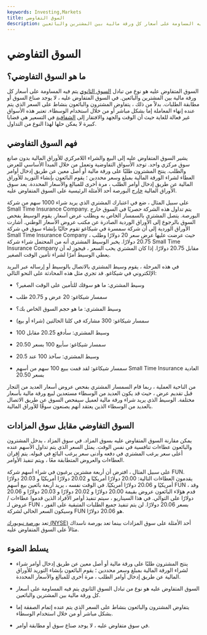 ```yaml
---
keywords: Investing,Markets
title: السوق التفاوضي
description: السوق المتفاوض عليه هو نوع من تبادل السوق الثانوي يتم فيه المساومة على أسعار كل ورقة مالية بين المشترين والبائعين.
---
```


# السوق التفاوضي
## ما هو السوق التفاوضي؟

السوق المتفاوض عليه هو نوع من تبادل [السوق الثانوي](/secondarymarket) يتم فيه المساومة على أسعار كل ورقة مالية بين المشترين والبائعين. في السوق المتفاوض عليه ، لا يوجد صناع السوق أو مطابقة الطلبات. بدلاً من ذلك ، يتفاوض المشترون والبائعون بنشاط على السعر الذي يتم عنده إنهاء المعاملة إما بشكل مباشر أو من خلال استخدام الوسطاء. تعتبر هذه الأسواق غير فعالة للغاية حيث أن الوقت والجهد والافتقار إلى [الشفافية](/transparency) في التسعير هي قضايا كبيرة لا يمكن حلها لهذا النوع من التداول.

## فهم السوق التفاوضي

يشير السوق المتفاوض عليه إلى البيع والشراء اللامركزي للأوراق المالية بدون صانع سوق مركزي واحد. توجد الأسواق التفاوضية وتعمل من خلال المبدأ الأساسي للعرض والطلب. ينتج المشترون طلبًا على ورقة مالية أو أصل معين عن طريق إدخال أوامر العطاء لشراء الورقة المالية بمبلغ وسعر محددين ؛ يقوم البائعون بإنشاء التوريد للأوراق المالية عن طريق إدخال أوامر الطلب ، مرة أخرى للمبالغ والأسعار المحددة. يعد سوق الأوراق المالية [خارج](/otc) البورصة أحد الأمثلة الرئيسية على السوق المتفاوض عليه.

على سبيل المثال ، ضع في اعتبارك المشتري الذي يريد شراء 1000 سهم من شركة Small Time Insurance Company. يتم تداول هذه الشركة حصريًا في السوق خارج البورصة. يتصل المشتري بالسمسار الخاص به ويطلب عرض أسعار. يقوم الوسيط بفحص السوق بالرجوع إلى الأوراق الوردية الصادرة عن مكتب عروض الأسعار الوطني. أشارت الأوراق الوردية إلى أن شركة سمسرة في شيكاغو تقوم حاليًا بإنشاء سوق في شركة Small Time Insurance Company ، حيث عرضت عليها عرض سعر 20 دولارًا وطلب 20.75 دولارًا. يخبر الوسيط المشتري أنه من المحتمل شراء شركة Small Time Insurance Company مقابل 20.75 دولارًا. إذا كان المشتري يحب السعر ، فيجوز له أن يعطي الوسيط أمرًا لشراء تأمين الوقت الصغير.

في هذه المرحلة ، يقوم وسيط المشتري بالاتصال بالوسيط أو إرساله عبر البريد الإلكتروني في شيكاغو. قد تجري مثل هذه المحادثة على النحو التالي:

- وسيط المشتري: ما هو سوقك للتأمين على الوقت الصغير؟

- سمسار شيكاغو: 20 عرض و 20.75 طلب

- وسيط المشتري: ما هو حجم السوق الخاص بك؟

- سمسار شيكاغو: 300 مشاركة في كلتا الحالتين (شراء أو بيع)

- وسيط المشتري: سأدفع 20.25 مقابل 100

- سمسار شيكاغو: سأبيع 100 بسعر 20.50

- وسيط المشتري: سآخذ 100 عند 20.5

- سمسار شيكاغو: لقد قمت ببيع 100 سهم من أسهم Small Time Insurance العادية بسعر 20.50

من الناحية العملية ، ربما قام السمسار المشتري بفحص عروض أسعار العديد من التجار قبل تقديم عرض ، حيث قد يكون العديد من الوسطاء مستعدين لبيع ورقة مالية بأسعار مختلفة. الوسيط الذي يريد شراء ورقة مالية لعميل سيفحص السوق عن طريق الاتصال بالعديد من الوسطاء الذين يعتقد أنهم يصنعون سوقًا للأوراق المالية.

## السوق التفاوضي مقابل سوق المزادات

يمكن مقارنة السوق المتفاوض عليه بسوق المزاد. في سوق المزاد ، يدخل المشترون والبائعون عطاءات تنافسية في نفس الوقت. يمثل السعر الذي يتم تداول الأسهم عنده أعلى سعر يرغب المشتري في دفعه وأدنى سعر يرغب البائع في قبوله. يتم إقران العطاءات والعروض المتطابقة معًا ، ويتم تنفيذ الأوامر.

على سبيل المثال ، افترض أن أربعة مشترين يرغبون في شراء أسهم شركة FUN. يقدمون العطاءات التالية: 20.00 دولارًا أمريكيًا و 20.02 دولارًا أمريكيًا و 20.03 دولارًا أمريكيًا و 20.06 دولارًا أمريكيًا. في الوقت نفسه ، يريد أربعة بائعين بيع أسهم FUN ، وقد قدم هؤلاء البائعون عروض بقيمة 20.00 دولارًا و 20.02 دولارًا و 20.03 دولارًا و 20.06 دولارًا على التوالي. في هذا السيناريو ، سيتم تنفيذ أوامر الأفراد الذين قدموا عطاءات / عروض لـ FUN بسعر 20.06 دولارًا. لن يتم تنفيذ جميع الطلبات المتبقية على الفور ، وسيكون السعر الحالي لشركة FUN هو 20.06 دولارًا.

تعد [بورصة نيويورك (NYSE)](/nyse) أحد الأمثلة على سوق المزادات بينما تعد بورصة ناسداك مثالاً على السوق المتفاوض عليه.

## يسلط الضوء

- ينتج المشترون طلبًا على ورقة مالية أو أصل معين عن طريق إدخال أوامر شراء لشراء الورقة المالية بمبلغ وسعر محددين ؛ يقوم البائعون بإنشاء التوريد للأوراق المالية عن طريق إدخال أوامر الطلب ، مرة أخرى للمبالغ والأسعار المحددة.

- السوق المتفاوض عليه هو نوع من تبادل السوق الثانوي يتم فيه المساومة على أسعار كل ورقة مالية بين المشترين والبائعين.

- يتفاوض المشترون والبائعون بنشاط على السعر الذي يتم عنده إتمام الصفقة إما بشكل مباشر أو من خلال استخدام الوسطاء.

- في سوق متفاوض عليه ، لا يوجد صناع سوق أو مطابقة أوامر.

